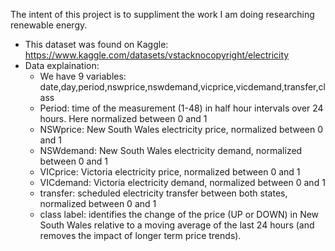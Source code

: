 The intent of this project is to suppliment the work I am doing researching renewable energy. 

- This dataset was found on Kaggle: https://www.kaggle.com/datasets/vstacknocopyright/electricity
- Data explaination: 
    - We have 9 variables: date,day,period,nswprice,nswdemand,vicprice,vicdemand,transfer,class
    - Period: time of the measurement (1-48) in half hour intervals over 24 hours. Here normalized between 0 and 1
    - NSWprice: New South Wales electricity price, normalized between 0 and 1
    - NSWdemand: New South Wales electricity demand, normalized between 0 and 1
    - VICprice: Victoria electricity price, normalized between 0 and 1
    - VICdemand: Victoria electricity demand, normalized between 0 and 1
    - transfer: scheduled electricity transfer between both states, normalized between 0 and 1
    - class label: identifies the change of the price (UP or DOWN) in New South Wales relative to a moving average of the last 24 hours (and removes the impact of longer term price trends).

